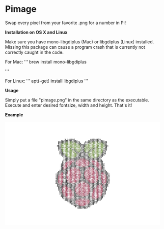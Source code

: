 # Pimage

Swap every pixel from your favorite .png for a number in Pi!

**Installation on OS X and Linux**

Make sure you have mono-libgdiplus (Mac) or libgdiplus (Linux) installed. Missing this package can cause a program crash that is currently not correctly caught in the code. 

For Mac: 
'''
brew install mono-libgdiplus

'''

For Linux:
'''
apt(-get) install libgdiplus
'''

**Usage**

Simply put a file "pimage.png" in the same directory as the executable. Execute and enter desired fontsize, width and height. That's it! 

**Example**

![Raspberry Large](https://github.com/jetspiking/Pimage/blob/main/pimage_raspberry_big.png)
